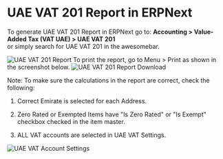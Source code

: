 # UAE VAT 201 Report in ERPNext

To generate UAE VAT 201 Report in ERPNext go to:
**Accounting > Value-Added Tax (VAT UAE) > UAE VAT 201** <br>
or simply search for UAE VAT 201 in the awesomebar.

<img class="screenshot" alt="UAE VAT 201 Report" src="{{docs_base_url}}/assets/img/regional/uae/uae-vat-21-report.png">
To print the report, go to Menu > Print as shown in the screenshot below.

<img class="screenshot" alt="UAE VAT 201 Report Download" src="{{docs_base_url}}/assets/img/regional/uae/uae-vat-21-download.png">

Note: To make sure the calculations in the report are correct, check the following:

1. Correct Emirate is selected for each Address.

2. Zero Rated or Exempted Items have "Is Zero Rated" or "Is Exempt" checkbox checked in the item master.

3. ALL VAT accounts are selected in UAE VAT Settings.

<img class="screenshot" alt="UAE VAT Account Settings" src="{{docs_base_url}}/assets/img/regional/uae/uae-vat-account-settings.png">
